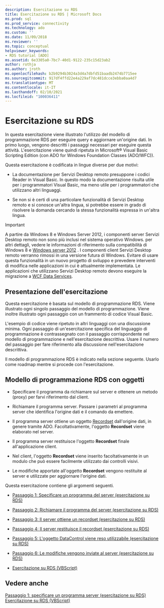 ```yaml
---
description: Esercitazione su RDS
title: Esercitazione su RDS | Microsoft Docs
ms.prod: sql
ms.prod_service: connectivity
ms.technology: ado
ms.custom: ''
ms.date: 11/09/2018
ms.reviewer: ''
ms.topic: conceptual
helpviewer_keywords:
- RDS tutorial [ADO]
ms.assetid: 6e3305a0-7bc7-40d1-9122-235c15d23ab2
author: rothja
ms.author: jroth
ms.openlocfilehash: b2b9294b3024a3d4a7dbfd51baadb2474b7715ee
ms.sourcegitcommit: 917df4ffd22e4a229af7dc481dcce3ebba0aa4d7
ms.translationtype: MT
ms.contentlocale: it-IT
ms.lasthandoff: 02/10/2021
ms.locfileid: "100036411"
---
```

# <a name="rds-tutorial"></a>Esercitazione su RDS
In questa esercitazione viene illustrato l'utilizzo del modello di programmazione RDS per eseguire query e aggiornare un'origine dati. In primo luogo, vengono descritti i passaggi necessari per eseguire questa attività. L'esercitazione viene quindi ripetuta in Microsoft® Visual Basic Scripting Edition (con ADO for Windows Foundation Classes (ADO/WFC)).  
  
 Questa esercitazione è codificata in lingue diverse per due motivi:  
  
-   La documentazione per Servizi Desktop remoto presuppone i codici Reader in Visual Basic. In questo modo la documentazione risulta utile per i programmatori Visual Basic, ma meno utile per i programmatori che utilizzano altri linguaggi.  
  
-   Se non si è certi di una particolare funzionalità di Servizi Desktop remoto e si conosce un'altra lingua, si potrebbe essere in grado di risolvere la domanda cercando la stessa funzionalità espressa in un'altra lingua.  
  
> [!IMPORTANT]
>  A partire da Windows 8 e Windows Server 2012, i componenti server Servizi Desktop remoto non sono più inclusi nel sistema operativo Windows. per altri dettagli, vedere le informazioni di riferimento sulla compatibilità di Windows 8 e [Windows server 2012](https://www.microsoft.com/download/details.aspx?id=27416) . I componenti client Servizi Desktop remoto verranno rimossi in una versione futura di Windows. Evitare di usare questa funzionalità in un nuovo progetto di sviluppo e prevedere interventi di modifica nelle applicazioni in cui è attualmente implementata. Le applicazioni che utilizzano Servizi Desktop remoto devono eseguire la migrazione a [WCF Data Services](/dotnet/framework/wcf/).  
  
## <a name="how-the-tutorial-is-presented"></a>Presentazione dell'esercitazione  
 Questa esercitazione è basata sul modello di programmazione RDS. Viene illustrato ogni singolo passaggio del modello di programmazione. Viene inoltre illustrato ogni passaggio con un frammento di codice Visual Basic.  
  
 L'esempio di codice viene ripetuto in altri linguaggi con una discussione minima. Ogni passaggio di un'esercitazione specifica del linguaggio di programmazione è contrassegnato con il passaggio corrispondente nel modello di programmazione e nell'esercitazione descrittiva. Usare il numero del passaggio per fare riferimento alla discussione nell'esercitazione descrittiva.  
  
 Il modello di programmazione RDS è indicato nella sezione seguente. Usarlo come roadmap mentre si procede con l'esercitazione.  
  
## <a name="rds-programming-model-with-objects"></a>Modello di programmazione RDS con oggetti  
  
-   Specificare il programma da richiamare sul server e ottenere un metodo (proxy) per farvi riferimento dal client.  
  
-   Richiamare il programma server. Passare i parametri al programma server che identifica l'origine dati e il comando da emettere.  
  
-   Il programma server ottiene un oggetto [Recordset](../../reference/ado-api/recordset-object-ado.md) dall'origine dati, in genere tramite ADO. Facoltativamente, l'oggetto **Recordset** viene elaborato nel server.  
  
-   Il programma server restituisce l'oggetto **Recordset** finale all'applicazione client.  
  
-   Nel client, l'oggetto **Recordset** viene inserito facoltativamente in un modulo che può essere facilmente utilizzato dai controlli visivi.  
  
-   Le modifiche apportate all'oggetto **Recordset** vengono restituite al server e utilizzate per aggiornare l'origine dati.  
  
 Questa esercitazione contiene gli argomenti seguenti.  
  
-   [Passaggio 1: Specificare un programma del server (esercitazione su RDS)](./step-1-specify-a-server-program-rds-tutorial.md)  
  
-   [Passaggio 2: Richiamare il programma del server (esercitazione su RDS)](./step-2-invoke-the-server-program-rds-tutorial.md)  
  
-   [Passaggio 3: Il server ottiene un recordset (esercitazione su RDS)](./step-3-server-obtains-a-recordset-rds-tutorial.md)  
  
-   [Passaggio 4: Il server restituisce il recordset (esercitazione su RDS)](./step-4-server-returns-the-recordset-rds-tutorial.md)  
  
-   [Passaggio 5: L'oggetto DataControl viene reso utilizzabile (esercitazione su RDS)](./step-5-datacontrol-is-made-usable-rds-tutorial.md)  
  
-   [Passaggio 6: Le modifiche vengono inviate al server (esercitazione su RDS)](./step-6-changes-are-sent-to-the-server-rds-tutorial.md)  
  
-   [Esercitazione su RDS (VBScript)](./rds-tutorial-vbscript.md)  
  
## <a name="see-also"></a>Vedere anche  
 [Passaggio 1: specificare un programma server (esercitazione su RDS)](./step-1-specify-a-server-program-rds-tutorial.md)   
 [Esercitazione su RDS (VBScript)](./rds-tutorial-vbscript.md)